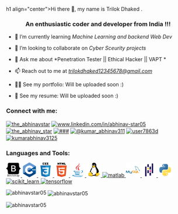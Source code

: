 h1 align="center">Hi there 👋, my name is Trilok Dhaked .</h1>
<h3 align="center">An enthusiastic coder and developer from India !!!</h3>

- 🌱 I’m currently learning *Machine Learning and backend Web Dev*

- 👯 I’m looking to collaborate on *Cyber Sceurity projects*

- 💬 Ask me about *Penetration Tester || Ethical Hacker || VAPT *

- 📫 Reach out to me at *trilokdhaked12345678@gmail.com*

- 👨‍💻 See my portfolio: Will be uploaded soon :)

- 📄 See my resume: Will be uploaded soon :)

<h3 align="left">Connect with me:</h3>
<p align="left">
<a href="https://twitter.com/the_abhinavstar" target="blank"><img align="center" src="https://raw.githubusercontent.com/rahuldkjain/github-profile-readme-generator/master/src/images/icons/Social/twitter.svg" alt="the_abhinavstar" height="30" width="40" /></a>
<a href="https://linkedin.com/in/www.linkedin.com/in/abhinav-star05" target="blank"><img align="center" src="https://raw.githubusercontent.com/rahuldkjain/github-profile-readme-generator/master/src/images/icons/Social/linked-in-alt.svg" alt="www.linkedin.com/in/abhinav-star05" height="30" width="40" /></a>
<a href="https://instagram.com/the_abhinav_star" target="blank"><img align="center" src="https://raw.githubusercontent.com/rahuldkjain/github-profile-readme-generator/master/src/images/icons/Social/instagram.svg" alt="the_abhinav_star" height="30" width="40" /></a>
<a href="https://www.codechef.com/users/###" target="blank"><img align="center" src="https://cdn.jsdelivr.net/npm/simple-icons@3.1.0/icons/codechef.svg" alt="###" height="30" width="40" /></a>
<a href="https://www.hackerrank.com/@kumar_abhinav311" target="blank"><img align="center" src="https://raw.githubusercontent.com/rahuldkjain/github-profile-readme-generator/master/src/images/icons/Social/hackerrank.svg" alt="@kumar_abhinav311" height="30" width="40" /></a>
<a href="https://www.leetcode.com/user7863d" target="blank"><img align="center" src="https://raw.githubusercontent.com/rahuldkjain/github-profile-readme-generator/master/src/images/icons/Social/leet-code.svg" alt="user7863d" height="30" width="40" /></a>
<a href="https://auth.geeksforgeeks.org/user/kumarabhinav3125" target="blank"><img align="center" src="https://raw.githubusercontent.com/rahuldkjain/github-profile-readme-generator/master/src/images/icons/Social/geeks-for-geeks.svg" alt="kumarabhinav3125" height="30" width="40" /></a>
</p>

<h3 align="left">Languages and Tools:</h3>
<p align="left"> <a href="https://getbootstrap.com" target="_blank" rel="noreferrer"> <img src="https://raw.githubusercontent.com/devicons/devicon/master/icons/bootstrap/bootstrap-plain-wordmark.svg" alt="bootstrap" width="40" height="40"/> </a> <a href="https://www.w3schools.com/cpp/" target="_blank" rel="noreferrer"> <img src="https://raw.githubusercontent.com/devicons/devicon/master/icons/cplusplus/cplusplus-original.svg" alt="cplusplus" width="40" height="40"/> </a> <a href="https://www.w3schools.com/css/" target="_blank" rel="noreferrer"> <img src="https://raw.githubusercontent.com/devicons/devicon/master/icons/css3/css3-original-wordmark.svg" alt="css3" width="40" height="40"/> </a> <a href="https://www.w3.org/html/" target="_blank" rel="noreferrer"> <img src="https://raw.githubusercontent.com/devicons/devicon/master/icons/html5/html5-original-wordmark.svg" alt="html5" width="40" height="40"/> </a> <a href="https://www.java.com" target="_blank" rel="noreferrer"> <img src="https://raw.githubusercontent.com/devicons/devicon/master/icons/java/java-original.svg" alt="java" width="40" height="40"/> </a> <a href="https://www.linux.org/" target="_blank" rel="noreferrer"> <img src="https://raw.githubusercontent.com/devicons/devicon/master/icons/linux/linux-original.svg" alt="linux" width="40" height="40"/> </a> <a href="https://www.mathworks.com/" target="_blank" rel="noreferrer"> <img src="https://upload.wikimedia.org/wikipedia/commons/2/21/Matlab_Logo.png" alt="matlab" width="40" height="40"/> </a> <a href="https://www.mysql.com/" target="_blank" rel="noreferrer"> <img src="https://raw.githubusercontent.com/devicons/devicon/master/icons/mysql/mysql-original-wordmark.svg" alt="mysql" width="40" height="40"/> </a> <a href="https://pandas.pydata.org/" target="_blank" rel="noreferrer"> <img src="https://raw.githubusercontent.com/devicons/devicon/2ae2a900d2f041da66e950e4d48052658d850630/icons/pandas/pandas-original.svg" alt="pandas" width="40" height="40"/> </a> <a href="https://www.python.org" target="_blank" rel="noreferrer"> <img src="https://raw.githubusercontent.com/devicons/devicon/master/icons/python/python-original.svg" alt="python" width="40" height="40"/> </a> <a href="https://scikit-learn.org/" target="_blank" rel="noreferrer"> <img src="https://upload.wikimedia.org/wikipedia/commons/0/05/Scikit_learn_logo_small.svg" alt="scikit_learn" width="40" height="40"/> </a> <a href="https://www.tensorflow.org" target="_blank" rel="noreferrer"> <img src="https://www.vectorlogo.zone/logos/tensorflow/tensorflow-icon.svg" alt="tensorflow" width="40" height="40"/> </a> </p>

<p><img align="left" src="https://github-readme-stats.vercel.app/api/top-langs?username=abhinavstar05&show_icons=true&bg_color=ffffff&locale=en&layout=compact" alt="abhinavstar05" /></p>

<p>&nbsp;<img align="center" src="https://github-readme-stats.vercel.app/api?username=abhinavstar05&show_icons=true&bg_color=ffffff&locale=en" alt="abhinavstar05" /></p>

<p><img align="center" src="https://github-readme-streak-stats.herokuapp.com/?user=abhinavstar05&theme=default" alt="abhinavstar05" /></p>
